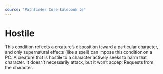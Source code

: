 ```yaml
---
source: "Pathfinder Core Rulebook 2e"
---
```

# Hostile

This condition reflects a creature’s disposition toward a particular character, and only supernatural effects (like a spell) can impose this condition on a PC. A creature that is hostile to a character actively seeks to harm that character. It doesn’t necessarily attack, but it won’t accept Requests from the character. 